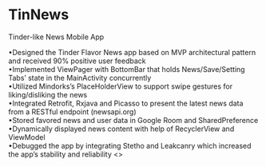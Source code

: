 # TinNews
Tinder-like News Mobile App <br />

•Designed the Tinder Flavor News app based on MVP architectural pattern and received 90% positive user feedback <br />
•Implemented ViewPager with BottomBar that holds News/Save/Setting Tabs’ state in the MainActivity concurrently <br />
•Utilized Mindorks’s PlaceHolderView to support swipe gestures for liking/disliking the news <br />
•Integrated Retrofit, Rxjava and Picasso to present the latest news data from a RESTful endpoint (newsapi.org) <br />
•Stored favored news and user data in Google Room and SharedPreference <br />
•Dynamically displayed news content with help of RecyclerView and ViewModel <br />
•Debugged the app by integrating Stetho and Leakcanry which increased the app’s stability and reliability <>
